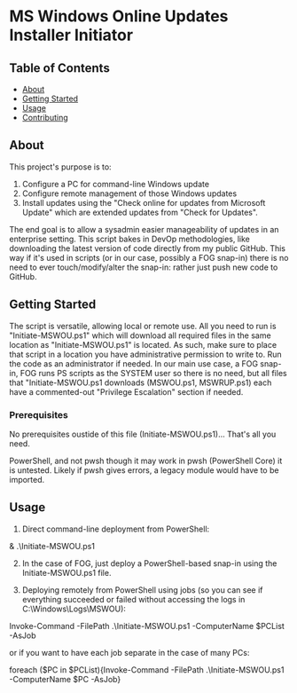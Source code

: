 # MS Windows Online Updates Installer Initiator

## Table of Contents

- [About](#about)
- [Getting Started](#getting_started)
- [Usage](#usage)
- [Contributing](../CONTRIBUTING.md)

## About <a name = "about"></a>

This project's purpose is to:
1. Configure a PC for command-line Windows update
2. Configure remote management of those Windows updates
3. Install updates using the "Check online for updates from Microsoft Update" 
   which are extended updates from "Check for Updates".

The end goal is to allow a sysadmin easier manageability of updates in an enterprise setting.
This script bakes in DevOp methodologies, like downloading the latest version of code directly
from my public GitHub. This way if it's used in scripts (or in our case, possibly a FOG snap-in)
there is no need to ever touch/modify/alter the snap-in: rather just push new code to GitHub.


## Getting Started <a name = "getting_started"></a>

The script is versatile, allowing local or remote use. All you need to run is "Initiate-MSWOU.ps1" 
which will download all required files in the same location as "Initiate-MSWOU.ps1" is located.
As such, make sure to place that script in a location you have administrative permission to
write to. Run the code as an administrator if needed. In our main use case, a FOG snap-in, FOG
runs PS scripts as the SYSTEM user so there is no need, but all files that "Initiate-MSWOU.ps1
downloads (MSWOU.ps1, MSWRUP.ps1) each have a commented-out "Privilege Escalation" section if needed.

### Prerequisites

No prerequisites oustide of this file (Initiate-MSWOU.ps1)... That's all you need.

PowerShell, and not pwsh though it may work in pwsh (PowerShell Core) it is untested.
Likely if pwsh gives errors, a legacy module would have to be imported.


## Usage <a name = "usage"></a>

1. Direct command-line deployment from PowerShell:

& .\Initiate-MSWOU.ps1


2. In the case of FOG, just deploy a PowerShell-based snap-in using the Initiate-MSWOU.ps1 file.


3. Deploying remotely from PowerShell using jobs (so you can see if everything succeeded or failed without accessing the logs in C:\Windows\Logs\MSWOU):

Invoke-Command -FilePath .\Initiate-MSWOU.ps1 -ComputerName $PCList -AsJob


or if you want to have each job separate in the case of many PCs:

foreach ($PC in $PCList){Invoke-Command -FilePath .\Initiate-MSWOU.ps1 -ComputerName $PC -AsJob}